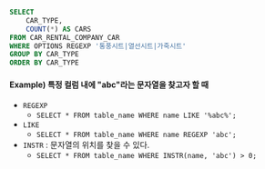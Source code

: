 ``` sql
SELECT 
    CAR_TYPE, 
    COUNT(*) AS CARS
FROM CAR_RENTAL_COMPANY_CAR
WHERE OPTIONS REGEXP '통풍시트|열선시트|가죽시트'
GROUP BY CAR_TYPE
ORDER BY CAR_TYPE
```

#### Example) 특정 컬럼 내에 "abc"라는 문자열을 찾고자 할 때 

- `REGEXP`
  - `SELECT * FROM table_name WHERE name LIKE '%abc%';`
- `LIKE`
  - `SELECT * FROM table_name WHERE name REGEXP 'abc';`
- `INSTR` : 문자열의 위치를 찾을 수 있다.
  - `SELECT * FROM table_name WHERE INSTR(name, 'abc') > 0;`


